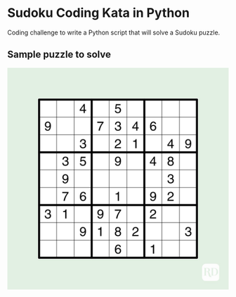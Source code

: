 # Sudoku Coding Kata in Python

Coding challenge to write a Python script that will solve a Sudoku puzzle.

## Sample puzzle to solve
![Puzzle to solve](example.jpg)

